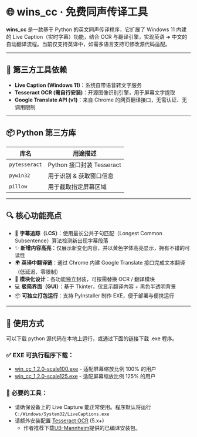 # 🌐 wins_cc · 免费同声传译工具

**wins_cc** 是一款基于 Python 的英文同声传译程序，它扩展了 Windows 11 内建的 Live Caption（实时字幕）功能，结合 OCR 与翻译引擎，实现英语 ➜ 中文的自动翻译流程。当前仅支持英译中，如需多语言支持可修改源代码适配。

---

## 🧩 第三方工具依赖

- **Live Caption (Windows 11)**：系统自带语音转文字服务
- **Tesseract OCR (需自行安装)**：开源图像识别引擎，用于屏幕文字提取
- **Google Translate API (v1)**：来自 Chrome 的网页翻译接口，无需认证、无调用限制

---

## 📦 Python 第三方库

| 库名           | 用途描述                  |
|----------------|--------------------------|
| `pytesseract`  | Python 接口封装 Tesseract |
| `pywin32`      | 用于识别 & 获取窗口信息    |
| `pillow`       | 用于截取指定屏幕区域       |

---

## 🔍 核心功能亮点

- 🧠 **字幕追踪（LCS）**：使用最长公共子句匹配（Longest Common Subsentence）算法检测新出现字幕段落
- ✨ **新增内容高亮**：仅展示新变化内容，并以黄色字体高亮显示，拥有不错的可读性
- 🌍 **英译中翻译链**：通过 Chrome 内建 Google Translate 接口完成文本翻译（低延迟、零限制）
- 🧱 **模块化设计**：各功能独立封装，可按需替换 OCR / 翻译模块
- 💻 **极简界面（GUI）**：基于 Tkinter，仅显示翻译内容 + 黑色半透明背景
- 📦 **可独立打包运行**：支持 PyInstaller 制作 EXE，便于部署与便携运行

---

## 🚀 使用方式

可以下载 python 源代码在本地上运行，或通过下面的链接下载 .exe 程序。

### ✅ EXE 可执行程序下载：

- [win_cc_1.2.0-scale100.exe](https://www.mediafire.com/file/n7geptx7g0wxdag/wins_cc_1.2.0-scale100.exe/file) - 适配屏幕缩放比例 100% 的用户
- [win_cc_1.2.0-scale125.exe](https://www.mediafire.com/file/wx31qotdfet8pe2/wins_cc_1.2.0-scale125.exe/file) - 适配屏幕缩放比例 125% 的用户

### 🔧 必要的工具：
- 请确保设备上的 Live Capture 能正常使用。程序默认将运行`C:/Windows/System32/LiveCaptions.exe`
- 请额外安装配置 [Tesseract OCR](https://tesseract-ocr.cn/tessdoc/Installation.html) (5.x+)
  - 作者推荐下载[UB-Mannheim](https://github.com/UB-Mannheim/tesseract/wiki)提供的已编译安装包。
